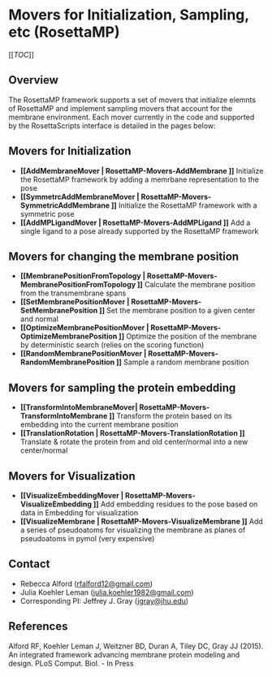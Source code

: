 # Movers for Initialization, Sampling, etc (RosettaMP)

[[_TOC_]]

## Overview
The RosettaMP framework supports a set of movers that initialize elemnts of RosettaMP and implement sampling movers that account for the membrane environment. Each mover currently in the code and supported by the RosettaScripts interface is detailed in the pages below: 

## Movers for Initialization

 - **[[AddMembraneMover | RosettaMP-Movers-AddMembrane ]]** Initialize the RosettaMP framework by adding a memrbane representation to the pose
 - **[[SymmetrcAddMembraneMover | RosettaMP-Movers-SymmetricAddMembrane ]]** Initialize the RosettaMP framework with a symmetric pose 
 - **[[AddMPLigandMover | RosettaMP-Movers-AddMPLigand ]]** Add a single ligand to a pose already supported by the RosettaMP framework

## Movers for changing the membrane position 

 - **[[MembranePositionFromTopology | RosettaMP-Movers-MembranePositionFromTopology ]]** Calculate the membrane position from the transmembrane spans
 - **[[SetMembranePositionMover | RosettaMP-Movers-SetMembranePosition ]]** Set the membrane position to a given center and normal
 - **[[OptimizeMembranePositionMover | RosettaMP-Movers-OptimizeMembranePosition ]]** Optimize the position of the membrane by deterministic search (relies on the scoring function)
 - **[[RandomMembranePositionMover | RosettaMP-Movers-RandomMembranePosition ]]** Sample a random membrane position

## Movers for sampling the protein embedding

 - **[[TransformIntoMembraneMover| RosettaMP-Movers-TransformIntoMembrane ]]** Transform the protein based on its embedding into the current membrane position
 - **[[TranslationRotation | RosettaMP-Movers-TranslationRotation ]]** Translate & rotate the protein from and old center/normal into a new center/normal

## Movers for Visualization

 - **[[VisualizeEmbeddingMover | RosettaMP-Movers-VisualizeEmbedding ]]** Add embedding residues to the pose based on data in Embedding for visualization
 - **[[VisualizeMembrane | RosettaMP-Movers-VisualizeMembrane ]]** Add a series of pseudoatoms for visualizing the membrane as planes of pseudoatoms in pymol (very expensive)

## Contact

- Rebecca Alford ([rfalford12@gmail.com](rfalford12@gmail.com))
- Julia Koehler Leman ([julia.koehler1982@gmail.com](julia.koehler1982@gmail.com))
- Corresponding PI: Jeffrey J. Gray ([jgray@jhu.edu](jgray@jhu.edu))

## References

Alford RF, Koehler Leman J, Weitzner BD, Duran A, Tiley DC, Gray JJ (2015). An integrated framework advancing membrane protein modeling and design. PLoS Comput. Biol. - In Press

